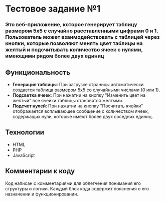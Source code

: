 # Тестовое задание №1
### Это веб-приложение, которое генерирует таблицу размером 5x5 с случайно расставленными цифрами 0 и 1. Пользователь может взаимодействовать с таблицей через кнопки, которые позволяют менять цвет таблицы на желтый и подсчитывать количество ячеек с нулями, имеющими рядом более двух единиц
## Функциональность
- **Генерация таблицы**: При загрузке страницы автоматически создается таблица размером 5x5 со случайными числами (0 или 1).
- **Подсветка ячеек**: При нажатии на кнопку "Изменить цвет на желтый" все ячейки таблицы становятся желтыми.
- **Подсчет нулей**: При нажатии на кнопку "Посчитать ячейки" отображается всплывающее сообщение с количеством ячеек, содержащих нули, которые имеют более двух соседних единиц.
## Технологии
- HTML
- PHP
- JavaScript

## Комментарии к коду
Код написан с комментариями для облегчения понимания его структуры и логики. Каждый блок кода содержит пояснения о его назначении и функционировании.